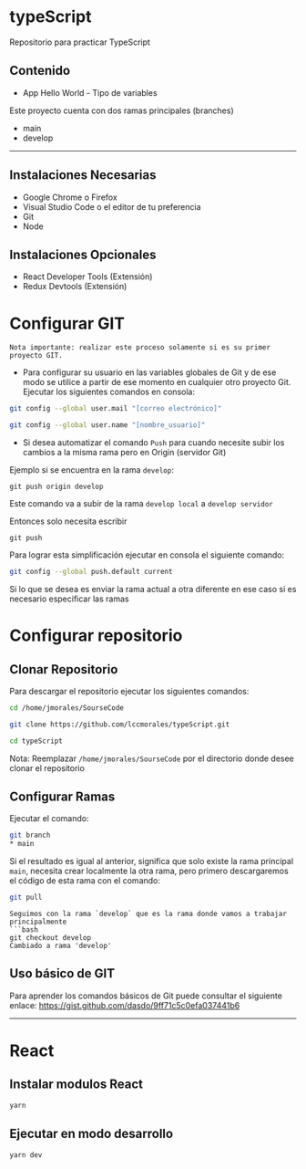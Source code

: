 # typeScript
Repositorio para practicar TypeScript

## Contenido 
- App Hello World - Tipo de variables

Este proyecto cuenta con dos ramas principales (branches)
- main
- develop

- - -
## Instalaciones Necesarias
- Google Chrome o Firefox
- Visual Studio Code o el editor de tu preferencia
- Git
- Node

## Instalaciones Opcionales
- React Developer Tools (Extensión)
- Redux Devtools (Extensión)


# Configurar GIT
`Nota importante: realizar este proceso solamente si es su primer proyecto GIT.`

- Para configurar su usuario en las variables globales de Git y de ese modo se utilice a partir de ese momento en cualquier otro proyecto Git.
Ejecutar los siguientes comandos en consola:
```bash
git config --global user.mail "[correo electrónico]"
```
```bash
git config --global user.name "[nombre_usuario]"
```

- Si desea automatizar el comando `Push` para cuando necesite subir los cambios a la misma rama pero en Origin (servidor Git)

Ejemplo si se encuentra en la rama `develop`:
```
git push origin develop
```
Este comando va a subir de la rama `develop local` a `develop servidor`

Entonces solo necesita escribir
```
git push
```
Para lograr esta simplificación ejecutar en consola el siguiente comando:
```bash
git config --global push.default current
```
Si lo que se desea es enviar la rama actual a otra diferente en ese caso si es necesario especificar las ramas

# Configurar repositorio
## Clonar Repositorio

Para descargar el repositorio ejecutar los siguientes comandos:
```bash
cd /home/jmorales/SourseCode
```
```bash
git clone https://github.com/lccmorales/typeScript.git
```
```bash
cd typeScript
```
Nota: Reemplazar `/home/jmorales/SourseCode` por el directorio donde desee clonar el repositorio

## Configurar Ramas
Ejecutar el comando:
```bash
git branch
* main
```

Si el resultado es igual al anterior, significa que solo existe la rama principal `main`, necesita crear localmente la otra rama, pero primero descargaremos el código de esta rama con el comando: 
```bash
git pull
```

```
Seguimos con la rama `develop` que es la rama donde vamos a trabajar principalmente
```bash
git checkout develop
Cambiado a rama 'develop'
```

## Uso básico de  GIT

Para aprender los comandos básicos de Git puede consultar el siguiente enlace:
https://gist.github.com/dasdo/9ff71c5c0efa037441b6

- - -
# React
## Instalar modulos React

```bash
yarn
```

## Ejecutar en modo desarrollo
```bash
yarn dev
```